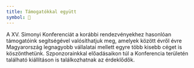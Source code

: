 ```yaml
---
title: Támogatókkal együtt
symbol: 💎
---
```


A XV. Simonyi Konferenciát a korábbi rendezvényekhez hasonlóan támogatóink segítségével valósíthatjuk meg, amelyek között évről évre Magyarország legnagyobb vállalatai mellett egyre több kisebb céget is köszönthetünk. Szponzorainkkal előadásaikon túl a Konferencia területén található kiállításon is találkozhatnak az érdeklődők.
